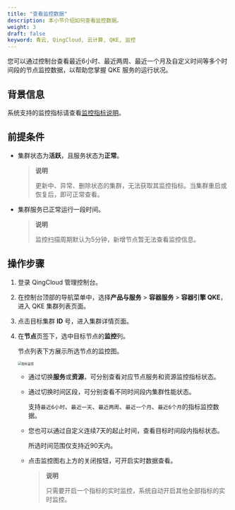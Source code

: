 ```yaml
---
title: "查看监控数据"
description: 本小节介绍如何查看监控数据。 
weight: 3
draft: false
keyword: 青云, QingCloud, 云计算, QKE, 监控
---
```


您可以通过控制台查看最近6小时、最近两周、最近一个月及自定义时间等多个时间段的节点监控数据，以帮助您掌握 QKE 服务的运行状况。

## 背景信息

系统支持的监控指标请查看[监控指标说明](../index_desc/)。

## 前提条件

- 集群状态为**活跃**，且服务状态为**正常**。

  > **说明**
  >
  > 更新中、异常、删除状态的集群，无法获取其监控指标。当集群重启或恢复后，即可正常查看。

- 集群服务已正常运行一段时间。

  > **说明**
  >
  > 监控扫描周期默认为5分钟，新增节点暂无法查看监控信息。

## 操作步骤

1. 登录 QingCloud 管理控制台。

2. 在控制台顶部的导航菜单中，选择**产品与服务** > **容器服务** > **容器引擎 QKE**，进入 QKE 集群列表页面。

3. 点击目标集群 **ID** 号，进入集群详情页面。

4. 在**节点**页签下，选中目标节点的**监控**列。

   节点列表下方展示所选节点的监控图。

   <img src="../../../_images/node_moni.png" alt="指标监控" style="zoom:50%;" />

   - 通过切换**服务**或**资源**，可分别查看对应节点服务和资源监控指标状态。

   - 通过切换时间区段，可分别查看不同时间段内集群性能状态。

     支持`最近6小时`、`最近一天`、`最近两周`、`最近一个月`、`最近6个月`的指标监控数据。

   - 您也可以通过自定义连续7天的起止时间，查看目标时间段内指标状态。

     所选时间范围仅支持近90天内。

   - 点击监控图右上方的关闭按钮，可开启实时数据查看。

     > **说明**
     >
     > 只需要开启一个指标的实时监控，系统自动开启其他全部指标的实时监控。

